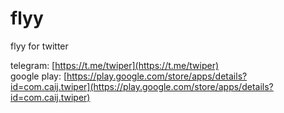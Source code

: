 # flyy
flyy for twitter


telegram: [https://t.me/twiper](https://t.me/twiper)  
google play: [https://play.google.com/store/apps/details?id=com.caij.twiper](https://play.google.com/store/apps/details?id=com.caij.twiper)
